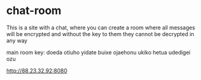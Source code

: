 # chat-room
This is a site with a chat, where you can create a room where all messages will be encrypted and without the key to them they cannot be decrypted in any way

main room key: doeda otiuho yidate buixe ojaehonu ukiko hetua udedigei ozu

http://88.23.32.92:8080
